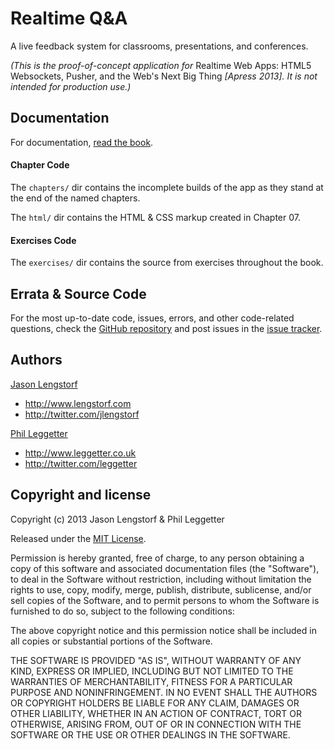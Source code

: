Realtime Q&A
============

A live feedback system for classrooms, presentations, and conferences.

_(This is the proof-of-concept application for_ Realtime Web Apps: HTML5 Websockets, Pusher, and the Web's Next Big Thing _[Apress 2013]. It is not intended for production use.)_


Documentation
-------------

For documentation, [read the book][1].

#### Chapter Code

The `chapters/` dir contains the incomplete builds of the app as they stand at the end of the named chapters. 

The `html/` dir contains the HTML & CSS markup created in Chapter 07.

#### Exercises Code

The `exercises/` dir contains the source from exercises throughout the book.


Errata & Source Code
--------------------

For the most up-to-date code, issues, errors, and other code-related questions, 
check the [GitHub repository][5] and post issues in the [issue tracker][6].


Authors
-------

[Jason Lengstorf][2]

* http://www.lengstorf.com
* http://twitter.com/jlengstorf

[Phil Leggetter][3]

* http://www.leggetter.co.uk
* http://twitter.com/leggetter


Copyright  and license
----------------------

Copyright (c) 2013 Jason Lengstorf & Phil Leggetter

Released under the [MIT License][4].

Permission is hereby granted, free of charge, to any person obtaining a copy of this software and associated documentation files (the "Software"), to deal in the Software without restriction, including without limitation the rights to use, copy, modify, merge, publish, distribute, sublicense, and/or sell copies of the Software, and to permit persons to whom the Software is furnished to do so, subject to the following conditions:

The above copyright notice and this permission notice shall be included in all copies or substantial portions of the Software.

THE SOFTWARE IS PROVIDED "AS IS", WITHOUT WARRANTY OF ANY KIND, EXPRESS OR IMPLIED, INCLUDING BUT NOT LIMITED TO THE WARRANTIES OF MERCHANTABILITY, FITNESS FOR A PARTICULAR PURPOSE AND NONINFRINGEMENT. IN NO EVENT SHALL THE AUTHORS OR COPYRIGHT HOLDERS BE LIABLE FOR ANY CLAIM, DAMAGES OR OTHER LIABILITY, WHETHER IN AN ACTION OF CONTRACT, TORT OR OTHERWISE, ARISING FROM, OUT OF OR IN CONNECTION WITH THE SOFTWARE OR THE USE OR OTHER DEALINGS IN THE SOFTWARE.

[1]: http://amzn.to/XKcBbG
[2]: https://github.com/jlengstorf
[3]: https://github.com/leggetter
[4]: http://opensource.org/licenses/mit-license.php
[5]: https://github.com/jlengstorf/realtimewebapps
[6]: https://github.com/jlengstorf/realtimewebapps/issues
